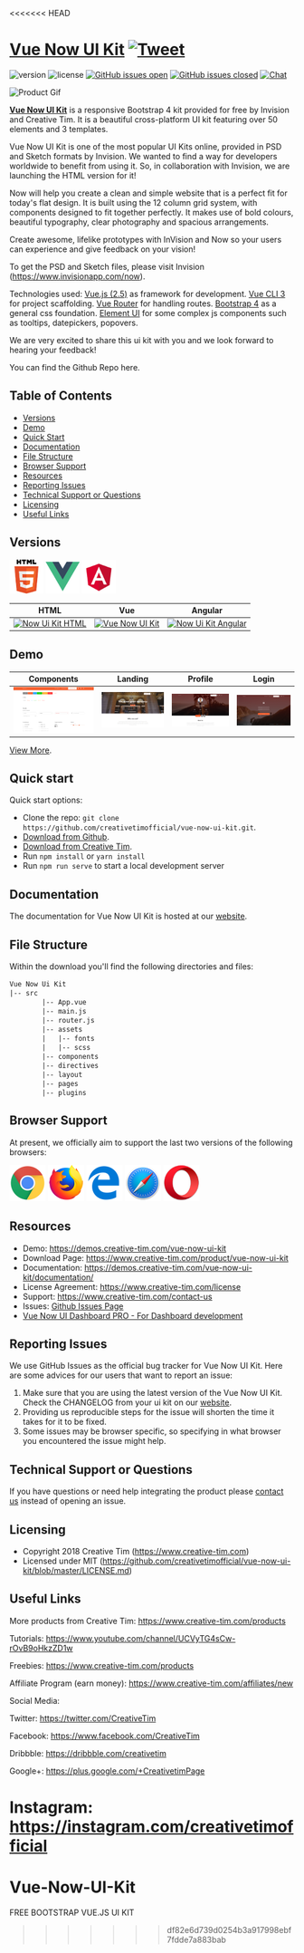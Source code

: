 <<<<<<< HEAD
# [Vue Now UI Kit](https://demos.creative-tim.com/vue-now-ui-kit) [![Tweet](https://img.shields.io/twitter/url/http/shields.io.svg?style=social&logo=twitter)](https://twitter.com/intent/tweet?text=Vue%20Now%20UI%20Kit,%20a%20free%20Vue.js%20Bootstrap%204%20UI%20Kit%20%E2%9D%A4%EF%B8%8Fhttps://bit.ly/2OLFzVl%20%23bootstrap%20%23vue.js%20%23design%20%23developers%20%23freebie%20%20via%20%40CreativeTim&source=webclient)



![version](https://img.shields.io/badge/version-1.0.0-blue.svg) ![license](https://img.shields.io/badge/license-MIT-blue.svg) [![GitHub issues open](https://img.shields.io/github/issues/creativetimofficial/vue-now-ui-kit.svg?maxAge=22000)]() [![GitHub issues closed](https://img.shields.io/github/issues-closed-raw/creativetimofficial/vue-now-ui-kit.svg?maxAge=22000)]() [![Chat](https://img.shields.io/badge/chat-on%20discord-7289da.svg)](https://discord.gg/E4aHAQy)

![Product Gif](src/assets/github/product.gif)

**[Vue Now UI Kit](http://demos.creative-tim.com/vue-now-ui-kit)** is a responsive Bootstrap 4 kit provided for free by Invision and Creative Tim. It is a beautiful cross-platform UI kit featuring over 50 elements and 3 templates.

Vue Now UI Kit is one of the most popular UI Kits online, provided in PSD and Sketch formats by Invision. We wanted to find a way for developers worldwide to benefit from using it. So, in collaboration with Invision, we are launching the HTML version for it!

Now will help you create a clean and simple website that is a perfect fit for today's flat design. It is built using the 12 column grid system, with components designed to fit together perfectly. It makes use of bold colours, beautiful typography, clear photography and spacious arrangements.

Create awesome, lifelike prototypes with InVision and Now so your users can experience and give feedback on your vision!

To get the PSD and Sketch files, please visit Invision (https://www.invisionapp.com/now).

Technologies used: 
[Vue.js (2.5)](https://vuejs.org/) as framework for development.
[Vue CLI 3](https://github.com/vuejs/vue-cli) for project scaffolding.
[Vue Router](https://router.vuejs.org/) for handling routes.
[Bootstrap 4](https://getbootstrap.com/docs/4.0/getting-started/introduction/) as a general css foundation.
[Element UI](http://element.eleme.io/#/en-US/component/installation) for some complex js components such as tooltips, datepickers, popovers.

We are very excited to share this ui kit with you and we look forward to hearing your feedback!

You can find the Github Repo here.

## Table of Contents

* [Versions](#versions)
* [Demo](#demo)
* [Quick Start](#quick-start)
* [Documentation](#documentation)
* [File Structure](#file-structure)
* [Browser Support](#browser-support)
* [Resources](#resources)
* [Reporting Issues](#reporting-issues)
* [Technical Support or Questions](#technical-support-or-questions)
* [Licensing](#licensing)
* [Useful Links](#useful-links)


## Versions

[<img src="src/assets/github/html.png" width="60" height="60" />](https://www.creative-tim.com/product/now-ui-kit)
[<img src="src/assets/github/vuejs.png" width="60" height="60" />](https://www.creative-tim.com/product/vue-now-ui-kit)
[<img src="src/assets/github/angular.png" width="60" height="60" />](https://www.creative-tim.com/product/now-ui-kit-angular)


| HTML | Vue | Angular |
| --- | --- | --- |
| [![Now Ui Kit HTML](https://s3.amazonaws.com/creativetim_bucket/products/56/original/opt_nuk_thumbnail.jpg?1494946669)](https://www.creative-tim.com/product/now-ui-kit) | [![Vue Now UI Kit ](https://s3.amazonaws.com/creativetim_bucket/products/94/original/opt_nuk_vue_thumbnail.jpg?1534755580)](https://www.creative-tim.com/product/vue-now-ui-kit) | [![Now Ui Kit Angular](https://s3.amazonaws.com/creativetim_bucket/products/77/original/opt_nuk_angular_thumbnail.jpg?1520507715)](https://www.creative-tim.com/product/now-ui-kit-angular)

## Demo

| Components | Landing | Profile | Login |
| --- | --- | --- | --- |
| [![Components](src/assets/github/components.png)](https://demos.creative-tim.com/vue-now-ui-kit/#/) | [![Landing page](src/assets/github/landing.png)](https://demos.creative-tim.com/vue-now-ui-kit/#/landing) | [![Profile page ](src/assets/github/profile.png)](https://demos.creative-tim.com/vue-now-ui-kit/#/profile) | [![Login Page](src/assets/github/login.png)](https://demos.creative-tim.com/vue-now-ui-kit/#/login)

[View More](https://demos.creative-tim.com/vue-now-ui-kit).


## Quick start

Quick start options:

- Clone the repo: `git clone https://github.com/creativetimofficial/vue-now-ui-kit.git`.
- [Download from Github](https://github.com/creativetimofficial/vue-now-ui-kit/archive/master.zip).
- [Download from Creative Tim](https://www.creative-tim.com/product/vue-now-ui-kit).
- Run `npm install` or `yarn install`
- Run `npm run serve` to start a local development server


## Documentation
The documentation for Vue Now UI Kit is hosted at our [website](https://demos.creative-tim.com/vue-now-ui-kit/documentation/).


## File Structure

Within the download you'll find the following directories and files:

```
Vue Now Ui Kit
|-- src
        |-- App.vue
        |-- main.js
        |-- router.js
        |-- assets
        |   |-- fonts
        |   |-- scss
        |-- components
        |-- directives
        |-- layout
        |-- pages
        |-- plugins
```

## Browser Support

At present, we officially aim to support the last two versions of the following browsers:

<img src="src/assets/github/chrome.png" width="64" height="64"> <img src="src/assets/github/firefox.png" width="64" height="64"> <img src="src/assets/github/edge.png" width="64" height="64"> <img src="src/assets/github/safari.png" width="64" height="64"> <img src="src/assets/github/opera.png" width="64" height="64">


## Resources
- Demo: https://demos.creative-tim.com/vue-now-ui-kit
- Download Page: https://www.creative-tim.com/product/vue-now-ui-kit
- Documentation: https://demos.creative-tim.com/vue-now-ui-kit/documentation/
- License Agreement: https://www.creative-tim.com/license
- Support: https://www.creative-tim.com/contact-us
- Issues: [Github Issues Page](https://github.com/creativetimofficial/vue-now-ui-kit/issues)
- [Vue Now UI Dashboard PRO - For Dashboard development](https://www.creative-tim.com/product/vue-now-ui-dashboard-pro?ref=github-vue-nud-free)

## Reporting Issues
We use GitHub Issues as the official bug tracker for Vue Now UI Kit. Here are some advices for our users that want to report an issue:

1. Make sure that you are using the latest version of the Vue Now UI Kit. Check the CHANGELOG from your ui kit on our [website](https://www.creative-tim.com/).
2. Providing us reproducible steps for the issue will shorten the time it takes for it to be fixed.
3. Some issues may be browser specific, so specifying in what browser you encountered the issue might help.

## Technical Support or Questions

If you have questions or need help integrating the product please [contact us](https://www.creative-tim.com/contact-us) instead of opening an issue.

## Licensing

- Copyright 2018 Creative Tim (https://www.creative-tim.com)
- Licensed under MIT (https://github.com/creativetimofficial/vue-now-ui-kit/blob/master/LICENSE.md)

## Useful Links

More products from Creative Tim: <https://www.creative-tim.com/products>

Tutorials: <https://www.youtube.com/channel/UCVyTG4sCw-rOvB9oHkzZD1w>

Freebies: <https://www.creative-tim.com/products>

Affiliate Program (earn money): <https://www.creative-tim.com/affiliates/new>

Social Media:

Twitter: <https://twitter.com/CreativeTim>

Facebook: <https://www.facebook.com/CreativeTim>

Dribbble: <https://dribbble.com/creativetim>

Google+: <https://plus.google.com/+CreativetimPage>

Instagram: <https://instagram.com/creativetimofficial>
=======
# Vue-Now-UI-Kit
FREE BOOTSTRAP VUE.JS UI KIT
>>>>>>> df82e6d739d0254b3a917998ebf7fdde7a883bab
